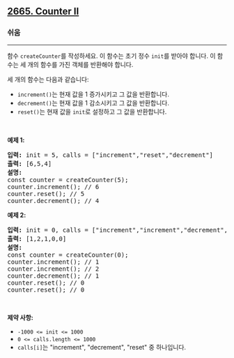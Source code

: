 <h2><a href="https://leetcode.com/problems/counter-ii">2665. Counter II</a></h2><h3>쉬움</h3><hr><p>함수 <code>createCounter</code>를 작성하세요. 이 함수는 초기 정수 <code>init</code>를 받아야 합니다. 이 함수는 세 개의 함수를 가진 객체를 반환해야 합니다.</p>

<p>세 개의 함수는 다음과 같습니다:</p>

<ul>
	<li><code>increment()</code>는 현재 값을 1 증가시키고 그 값을 반환합니다.</li>
	<li><code>decrement()</code>는 현재 값을 1 감소시키고 그 값을 반환합니다.</li>
	<li><code>reset()</code>는 현재 값을 <code>init</code>로 설정하고 그 값을 반환합니다.</li>
</ul>

<p>&nbsp;</p>
<p><strong class="example">예제 1:</strong></p>

<pre>
<strong>입력:</strong> init = 5, calls = [&quot;increment&quot;,&quot;reset&quot;,&quot;decrement&quot;]
<strong>출력:</strong> [6,5,4]
<strong>설명:</strong>
const counter = createCounter(5);
counter.increment(); // 6
counter.reset(); // 5
counter.decrement(); // 4
</pre>

<p><strong class="example">예제 2:</strong></p>

<pre>
<strong>입력:</strong> init = 0, calls = [&quot;increment&quot;,&quot;increment&quot;,&quot;decrement&quot;,&quot;reset&quot;,&quot;reset&quot;]
<strong>출력:</strong> [1,2,1,0,0]
<strong>설명:</strong>
const counter = createCounter(0);
counter.increment(); // 1
counter.increment(); // 2
counter.decrement(); // 1
counter.reset(); // 0
counter.reset(); // 0
</pre>

<p>&nbsp;</p>
<p><strong>제약 사항:</strong></p>

<ul>
	<li><code>-1000 &lt;= init &lt;= 1000</code></li>
	<li><code>0 &lt;= calls.length &lt;= 1000</code></li>
	<li><code>calls[i]</code>는 &quot;increment&quot;, &quot;decrement&quot;, &quot;reset&quot; 중 하나입니다.</li>
</ul>